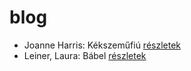 # blog

- Joanne Harris: Kékszeműfiú [részletek](_details/Joanne%20Harris.md#id_1117)
- Leiner, Laura: Bábel [részletek](_details/Leiner%2C%20Laura.md#id_644)